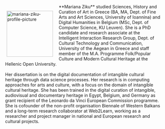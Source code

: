<p style="float: left;"><img src="https://mziku.github.io/images/mariana_ziku_uoaegean_pic.jpg" style="float:left; margin-top:2mm; margin-right:5mm; margin-left:5;" alt="mariana-ziku-profile-picture" width="150" height="auto"></p> 
**Mariana Ziku** studied Sciences, History and Curation of Art in Greece (BA, MA, Dept. of Fine Arts and Art Sciences, University of Ioannina) and Digital Humanities in Belgium (MSc, Dept. of Computer Science, KU Leuven). She is a PhD candidate and research associate at the Intelligent Interaction Research Group, Dept. of Cultural Technology and Communication, University of the Aegean in Greece and staff member of the M.A. Programme Folk/Popular Culture and Modern Cultural Heritage at the Hellenic Open University. 
<br>
<br>
Her dissertation is on the digital documentation of intangible cultural heritage through data science processes. Her research is in computing approaches for arts and culture, with a focus on the domain of intangible cultural heritage. She has been trained in the digital curation of intangible, audiovisual and documentary heritage in Egypt, Belgium, and Germany as grant recipient of the Leonardo da Vinci European Commission programme. She is cofounder of the non-profit organisation Biennale of Western Balkans and a long-term research collaborator at Web2Learn, working as a researcher and project manager in national and European research and cultural projects.
